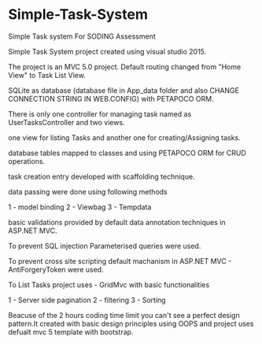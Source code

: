 # Simple-Task-System
Simple Task system For SODING Assessment

Simple Task System project created using visual studio 2015.

The project is an MVC 5.0 project. Default routing changed from "Home View" to Task List View.

SQLite as database (database file in App_data folder and also CHANGE CONNECTION STRING IN WEB.CONFIG) with PETAPOCO ORM.

There is only one controller for managing task named as UserTasksController and two views.

one view for listing Tasks and another one for creating/Assigning tasks.

database tables mapped to classes and using PETAPOCO ORM for CRUD operations.

task creation entry developed with scaffolding technique.

data passing were done using following methods

  1 - model binding
  2 - Viewbag
  3 - Tempdata
    
basic validations provided by default data annotation techniques in ASP.NET MVC.

To prevent SQL injection Parameterised queries were used.

To prevent cross site scripting default machanism in ASP.NET MVC -  AntiForgeryToken were used.

To List Tasks project uses  - GridMvc with basic functionalities 

   1 - Server side pagination
   2 - filtering 
   3 - Sorting

Beacuse of the 2 hours coding time limit you can't see a perfect design pattern.It created with 
basic design principles using OOPS and
project uses defualt mvc 5 template with bootstrap.

